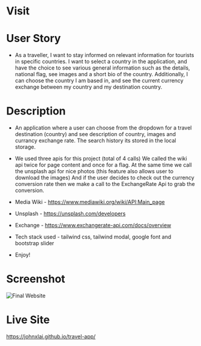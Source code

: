 # Visit
# User Story
* As a traveller, I want to stay informed on relevant information for tourists in specific countries. I want to select a country in the application, and have the choice to see various general information such as the details, national flag, see images and a short bio of the country. Additionally, I can choose the country I am based in, and see the current currency exchange between my country and my destination country.

# Description
* An application where a user can choose from the dropdown for a travel destination (country) and see description of country, images and currancy exchange rate. The search history its stored in the local storage.

* We used three apis for this project (total of 4 calls) We called the wiki api twice for page content and once for a flag. At the same time we call the unsplash api for nice photos (this feature also allows user to download the images) And if the user decides to check out the currency conversion rate then we make a call to the ExchangeRate Api to grab the conversion.

* Media Wiki - https://www.mediawiki.org/wiki/API:Main_page
* Unsplash - https://unsplash.com/developers
* Exchange - https://www.exchangerate-api.com/docs/overview

* Tech stack used - tailwind css, tailwind modal, google font and bootstrap slider

* Enjoy!


# Screenshot
![Final Website](assets/image/weather-forecast-app.png)

# Live Site
https://johnxlai.github.io/travel-app/
